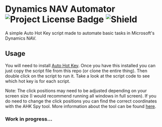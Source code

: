 # Dynamics NAV Automator ![Project License Badge](https://img.shields.io/badge/license-MIT-brightgreen) ![Shield](https://img.shields.io/badge/WIP-!-critical)

A simple Auto Hot Key script made to automate basic tasks in Microsoft's Dynamics NAV. 

## Usage

You will need to install [Auto Hot Key](https://www.autohotkey.com/). Once you have this installed you can just copy the script file from this repo (or clone the entire thing). Then double click on the script to run it. Take a look at the script code to see which hot key is for each script.

Note: The click positions may need to be adjusted depending on your screen size (I would recommend running all windows in full screen). If you do need to change the click positions you can find the correct coordinates with the AHK Spy tool. More information about the tool can be found [here](https://amourspirit.github.io/AutoHotkey-Snippit/WindowSpy.html).   

### Work in progress... 